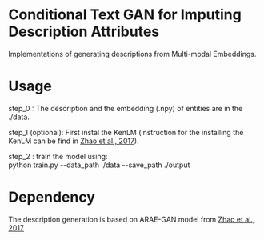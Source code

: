 # Conditional Text GAN for Imputing Description Attributes

Implementations of generating descriptions from Multi-modal Embeddings.

# Usage

step_0 : The description and the embedding (.npy) of entities are in the ./data. <br /> 

step_1 (optional): First instal the KenLM (instruction for the installing the KenLM can be find in [Zhao et al., 2017](https://github.com/jakezhaojb/ARAE)). <br />

step_2 : train the model using: <br />
                  python train.py --data_path ./data --save_path ./output



# Dependency

The description generation is based on ARAE-GAN model from [Zhao et al., 2017](https://github.com/jakezhaojb/ARAE)
